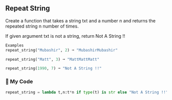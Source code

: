 ## Repeat String

Create a function that takes a string txt and a number n and returns the repeated string n number of times.

If given argument txt is not a string, return Not A String !!
```python
Examples
repeat_string("Mubashir", 2) ➞ "MubashirMubashir"

repeat_string("Matt", 3) ➞ "MattMattMatt"

repeat_string(1990, 7) ➞ "Not A String !!"
```
### :snake: My Code
```python
repeat_string = lambda t,n:t*n if type(t) is str else "Not A String !!"

```
